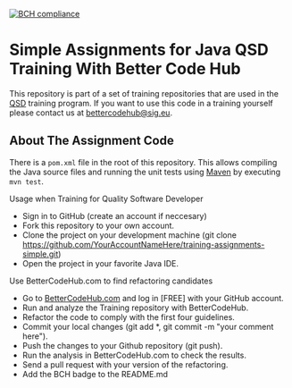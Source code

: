 [![BCH compliance](https://bettercodehub.com/edge/badge/BetterCodeHubTraining/training-assignments-simple)](https://bettercodehub.com)

Simple Assignments for Java QSD Training With Better Code Hub
==========
This repository is part of a set of training repositories that are used in the [QSD](https://www.sig.eu/lp/qsd/) training program. If you want to use this code in a training yourself please contact us at <bettercodehub@sig.eu>.

About The Assignment Code
-----------
There is a `pom.xml` file in the root of this repository. This allows compiling the Java source files and running the unit tests using [Maven](https://maven.apache.org) by executing `mvn test`.

Usage when Training for Quality Software Developer

* Sign in to GitHub (create an account if neccesary)
* Fork this repository to your own account.
* Clone the project on your development machine (git clone https://github.com/YourAccountNameHere/training-assignments-simple.git)
* Open the project in your favorite Java IDE.

Use BetterCodeHub.com to find refactoring candidates

* Go to [BetterCodeHub.com](https://bettercodehub.com) and log in [FREE] with your GitHub account.
* Run and analyze the Training repository with BetterCodeHub.
* Refactor the code to comply with the first four guidelines.
* Commit your local changes (git add *, git commit -m "your comment here").
* Push the changes to your Github repository (git push).
* Run the analysis in BetterCodeHub.com to check the results.
* Send a pull request with your version of the refactoring.
* Add the BCH badge to the README.md


